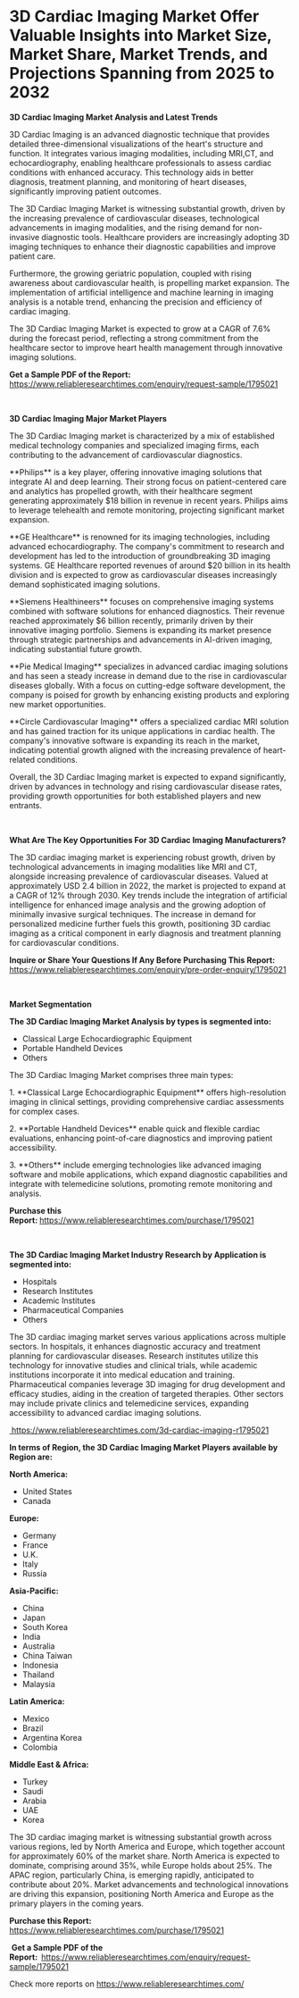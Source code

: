 <p><h1>3D Cardiac Imaging Market Offer Valuable Insights into Market Size, Market Share, Market Trends, and Projections Spanning from 2025 to 2032</h1></p><p><strong>3D Cardiac Imaging Market Analysis and Latest Trends</strong></p>
<p><p>3D Cardiac Imaging is an advanced diagnostic technique that provides detailed three-dimensional visualizations of the heart's structure and function. It integrates various imaging modalities, including MRI,CT, and echocardiography, enabling healthcare professionals to assess cardiac conditions with enhanced accuracy. This technology aids in better diagnosis, treatment planning, and monitoring of heart diseases, significantly improving patient outcomes.</p><p>The 3D Cardiac Imaging Market is witnessing substantial growth, driven by the increasing prevalence of cardiovascular diseases, technological advancements in imaging modalities, and the rising demand for non-invasive diagnostic tools. Healthcare providers are increasingly adopting 3D imaging techniques to enhance their diagnostic capabilities and improve patient care.</p><p>Furthermore, the growing geriatric population, coupled with rising awareness about cardiovascular health, is propelling market expansion. The implementation of artificial intelligence and machine learning in imaging analysis is a notable trend, enhancing the precision and efficiency of cardiac imaging.</p><p>The 3D Cardiac Imaging Market is expected to grow at a CAGR of 7.6% during the forecast period, reflecting a strong commitment from the healthcare sector to improve heart health management through innovative imaging solutions.</p></p>
<p><strong>Get a Sample PDF of the Report:&nbsp;</strong> <a href="https://www.reliableresearchtimes.com/enquiry/request-sample/1795021?utm_campaign=2205&utm_medium=2&utm_source=Github&utm_content=ia&utm_term=03032025&utm_id=3d-cardiac-imaging">https://www.reliableresearchtimes.com/enquiry/request-sample/1795021</a></p>
<p>&nbsp;</p>
<p><strong>3D Cardiac Imaging Major Market Players</strong></p>
<p><p>The 3D Cardiac Imaging market is characterized by a mix of established medical technology companies and specialized imaging firms, each contributing to the advancement of cardiovascular diagnostics.</p><p>**Philips** is a key player, offering innovative imaging solutions that integrate AI and deep learning. Their strong focus on patient-centered care and analytics has propelled growth, with their healthcare segment generating approximately $18 billion in revenue in recent years. Philips aims to leverage telehealth and remote monitoring, projecting significant market expansion.</p><p>**GE Healthcare** is renowned for its imaging technologies, including advanced echocardiography. The company's commitment to research and development has led to the introduction of groundbreaking 3D imaging systems. GE Healthcare reported revenues of around $20 billion in its health division and is expected to grow as cardiovascular diseases increasingly demand sophisticated imaging solutions.</p><p>**Siemens Healthineers** focuses on comprehensive imaging systems combined with software solutions for enhanced diagnostics. Their revenue reached approximately $6 billion recently, primarily driven by their innovative imaging portfolio. Siemens is expanding its market presence through strategic partnerships and advancements in AI-driven imaging, indicating substantial future growth.</p><p>**Pie Medical Imaging** specializes in advanced cardiac imaging solutions and has seen a steady increase in demand due to the rise in cardiovascular diseases globally. With a focus on cutting-edge software development, the company is poised for growth by enhancing existing products and exploring new market opportunities.</p><p>**Circle Cardiovascular Imaging** offers a specialized cardiac MRI solution and has gained traction for its unique applications in cardiac health. The company's innovative software is expanding its reach in the market, indicating potential growth aligned with the increasing prevalence of heart-related conditions.</p><p>Overall, the 3D Cardiac Imaging market is expected to expand significantly, driven by advances in technology and rising cardiovascular disease rates, providing growth opportunities for both established players and new entrants.</p></p>
<p>&nbsp;</p>
<p><strong>What Are The Key Opportunities For 3D Cardiac Imaging Manufacturers?</strong></p>
<p><p>The 3D cardiac imaging market is experiencing robust growth, driven by technological advancements in imaging modalities like MRI and CT, alongside increasing prevalence of cardiovascular diseases. Valued at approximately USD 2.4 billion in 2022, the market is projected to expand at a CAGR of 12% through 2030. Key trends include the integration of artificial intelligence for enhanced image analysis and the growing adoption of minimally invasive surgical techniques. The increase in demand for personalized medicine further fuels this growth, positioning 3D cardiac imaging as a critical component in early diagnosis and treatment planning for cardiovascular conditions.</p></p>
<p><strong>Inquire or Share Your Questions If Any Before Purchasing This Report:</strong> <a href="https://www.reliableresearchtimes.com/enquiry/pre-order-enquiry/1795021?utm_campaign=2205&utm_medium=2&utm_source=Github&utm_content=ia&utm_term=03032025&utm_id=3d-cardiac-imaging">https://www.reliableresearchtimes.com/enquiry/pre-order-enquiry/1795021</a></p>
<p>&nbsp;</p>
<p><strong>Market Segmentation</strong></p>
<p><strong>The 3D Cardiac Imaging Market Analysis by types is segmented into:</strong></p>
<p><ul><li>Classical Large Echocardiographic Equipment</li><li>Portable Handheld Devices</li><li>Others</li></ul></p>
<p><p>The 3D Cardiac Imaging Market comprises three main types: </p><p>1. **Classical Large Echocardiographic Equipment** offers high-resolution imaging in clinical settings, providing comprehensive cardiac assessments for complex cases.  </p><p>2. **Portable Handheld Devices** enable quick and flexible cardiac evaluations, enhancing point-of-care diagnostics and improving patient accessibility.  </p><p>3. **Others** include emerging technologies like advanced imaging software and mobile applications, which expand diagnostic capabilities and integrate with telemedicine solutions, promoting remote monitoring and analysis.</p></p>
<p><strong>Purchase this Report:&nbsp;</strong><a href="https://www.reliableresearchtimes.com/purchase/1795021?utm_campaign=2205&utm_medium=2&utm_source=Github&utm_content=ia&utm_term=03032025&utm_id=3d-cardiac-imaging">https://www.reliableresearchtimes.com/purchase/1795021</a></p>
<p>&nbsp;</p>
<p><strong>The 3D Cardiac Imaging Market Industry Research by Application is segmented into:</strong></p>
<p><ul><li>Hospitals</li><li>Research Institutes</li><li>Academic Institutes</li><li>Pharmaceutical Companies</li><li>Others</li></ul></p>
<p><p>The 3D cardiac imaging market serves various applications across multiple sectors. In hospitals, it enhances diagnostic accuracy and treatment planning for cardiovascular diseases. Research institutes utilize this technology for innovative studies and clinical trials, while academic institutions incorporate it into medical education and training. Pharmaceutical companies leverage 3D imaging for drug development and efficacy studies, aiding in the creation of targeted therapies. Other sectors may include private clinics and telemedicine services, expanding accessibility to advanced cardiac imaging solutions.</p></p>
<p><a href="https://www.reliableresearchtimes.com/3d-cardiac-imaging-r1795021?utm_campaign=2205&utm_medium=2&utm_source=Github&utm_content=ia&utm_term=03032025&utm_id=3d-cardiac-imaging">&nbsp;https://www.reliableresearchtimes.com/3d-cardiac-imaging-r1795021</a></p>
<p><strong>In terms of Region, the 3D Cardiac Imaging Market Players available by Region are:</strong></p>
<p>
    <p> <strong> North America: </strong>
        <ul>
            <li>United States</li>
            <li>Canada</li>
        </ul>
        </p> 
    <p> <strong> Europe: </strong>
        <ul>
            <li>Germany</li>
            <li>France</li>
            <li>U.K.</li>
            <li>Italy</li>
            <li>Russia</li>
        </ul>
        </p> 
    <p> <strong> Asia-Pacific: </strong>
        <ul>
            <li>China</li>
            <li>Japan</li>
            <li>South Korea</li>
            <li>India</li>
            <li>Australia</li>
            <li>China Taiwan</li>
            <li>Indonesia</li>
            <li>Thailand</li>
            <li>Malaysia</li>
        </ul>
        </p> 
    <p> <strong> Latin America: </strong>
        <ul>
            <li>Mexico</li>
            <li>Brazil</li>
            <li>Argentina Korea</li>
            <li>Colombia</li>
        </ul>
        </p> 
    <p> <strong> Middle East & Africa: </strong>
        <ul>
            <li>Turkey</li>
            <li>Saudi</li>
            <li>Arabia</li>
            <li>UAE</li>
            <li>Korea</li>
        </ul>
    </p>
    </p>
<p><p>The 3D cardiac imaging market is witnessing substantial growth across various regions, led by North America and Europe, which together account for approximately 60% of the market share. North America is expected to dominate, comprising around 35%, while Europe holds about 25%. The APAC region, particularly China, is emerging rapidly, anticipated to contribute about 20%. Market advancements and technological innovations are driving this expansion, positioning North America and Europe as the primary players in the coming years.</p></p>
<p><strong>Purchase this Report: </strong><a href="https://www.reliableresearchtimes.com/purchase/1795021?utm_campaign=2205&utm_medium=2&utm_source=Github&utm_content=ia&utm_term=03032025&utm_id=3d-cardiac-imaging">https://www.reliableresearchtimes.com/purchase/1795021</a></p>
<p>&nbsp;<strong>Get a Sample PDF of the Report:&nbsp;&nbsp;</strong><a href="https://www.reliableresearchtimes.com/enquiry/request-sample/1795021?utm_campaign=2205&utm_medium=2&utm_source=Github&utm_content=ia&utm_term=03032025&utm_id=3d-cardiac-imaging">https://www.reliableresearchtimes.com/enquiry/request-sample/1795021</a></p>
<p><strong></strong></p>
<p>Check more reports on <a href="https://www.reliableresearchtimes.com/?utm_campaign=2205&utm_medium=2&utm_source=Github&utm_content=ia&utm_term=03032025&utm_id=3d-cardiac-imaging">https://www.reliableresearchtimes.com/</a></p>
